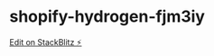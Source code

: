 # shopify-hydrogen-fjm3iy

[Edit on StackBlitz ⚡️](https://stackblitz.com/edit/shopify-hydrogen-fjm3iy)